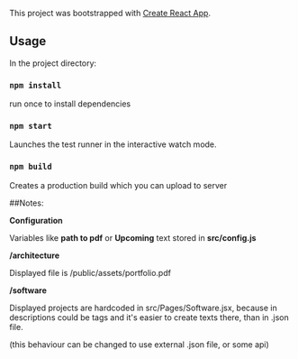 This project was bootstrapped with [Create React App](https://github.com/facebook/create-react-app).

## Usage

In the project directory:

### `npm install`

run once to install dependencies

### `npm start`

Launches the test runner in the interactive watch mode.

### `npm build`

Creates a production build which you can upload to server

##Notes:

**Configuration**

Variables like **path to pdf** or **Upcoming** text stored in **src/config.js** 

**/architecture**

Displayed file is /public/assets/portfolio.pdf

**/software**

Displayed projects are hardcoded in src/Pages/Software.jsx,
because in descriptions could be tags and it's easier to create texts there,
than in .json file.

(this behaviour can be changed to use external .json file, or some api)
